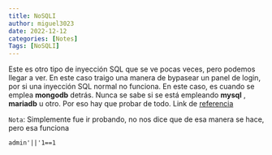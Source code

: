 ```yaml
---
title: NoSQLI
author: miguel3023
date: 2022-12-12
categories: [Notes]
Tags: [NoSQLI]
---
```


Este es otro tipo de inyección SQL que se ve pocas veces, pero podemos llegar a ver. En este caso traigo una manera de bypasear un panel de login, por si una inyección SQL normal no funciona. En este caso, es cuando se emplea **mongodb** detrás. Nunca se sabe si se está empleando **mysql** , **mariadb** u otro. Por eso hay que probar de todo. Link de [referencia](https://book.hacktricks.xyz/pentesting-web/nosql-injection#mongodb-payloads)

`Nota`: Simplemente fue ir probando, no nos dice que de esa manera se hace, pero esa funciona

```
admin'||'1==1
```

